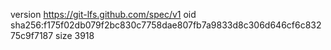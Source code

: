 version https://git-lfs.github.com/spec/v1
oid sha256:f175f02db079f2bc830c7758dae807fb7a9833d8c306d646cf6c83275c9f7187
size 3918

